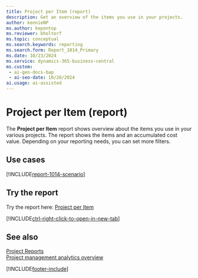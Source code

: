 ```yaml
---
title: Project per Item (report)
description: Get an overview of the items you use in your projects. 
author: kennieNP
ms.author: kepontop
ms.reviewer: bholtorf
ms.topic: conceptual
ms.search.keywords: reporting
ms.search.form: Report_1014_Primary
ms.date: 10/23/2024
ms.service: dynamics-365-business-central
ms.custom:
 - ai-gen-docs-bap
 - ai-seo-date: 10/28/2024
ai.usage: ai-assisted
---
```


# Project per Item (report)

The **Project per Item** report shows overview about the items you use in your various projects. The report shows the items and an accumulated cost value. Depending on your reporting needs, you can set more filters.

## Use cases

[!INCLUDE[report-1014-scenario](../includes/report-1014-scenario-include.md)]

<!-- 

Prompt

Below is a report in an ERP system. Provide 3-4 use cases for different personas working with projects.

Format like this:    
  
As a <persona>, use the report to    
* use case 1  
* use case 2    

Do not capitalize the persona names. 

Do not start lines with "Use the data to"

## Report name
Project per Item

## Report description
The *Project per Item* report shows overview about the items used across your projects. 
The report shows the relevant items and an accumulated value about the costs.

### What the report does

### Use cases
Get an overview about the items used across your projects. 

Please include your data sources and URLs

-->

## Try the report

Try the report here: [Project per Item](https://businesscentral.dynamics.com?report=1014)

[!INCLUDE[ctrl-right-click-to-open-in-new-tab](../includes/ctrl-right-click-to-open-in-new-tab.md)]

## See also

[Project Reports](../project-reports.md)  
[Project management analytics overview](../projects-analytics-overview.md)  

[!INCLUDE[footer-include](../includes/footer-banner.md)]